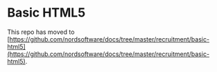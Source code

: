 # Basic HTML5

This repo has moved to [https://github.com/nordsoftware/docs/tree/master/recruitment/basic-html5](https://github.com/nordsoftware/docs/tree/master/recruitment/basic-html5).
